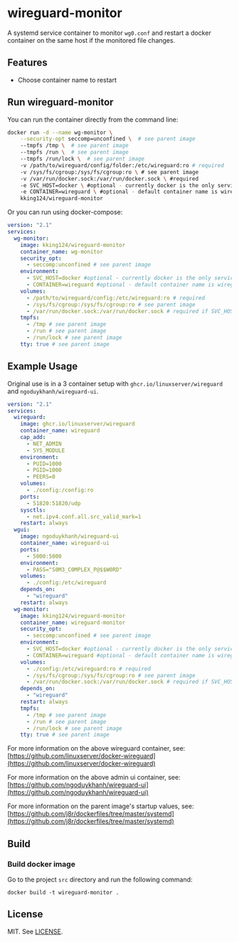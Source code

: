 # wireguard-monitor

A systemd service container to monitor `wg0.conf` and restart a docker container on the same host if the monitored file changes. 

## Features

- Choose container name to restart

## Run wireguard-monitor

You can run the container directly from the command line:

```sh
docker run -d --name wg-monitor \
    --security-opt seccomp=unconfined \  # see parent image
    --tmpfs /tmp \  # see parent image
    --tmpfs /run \  # see parent image
    --tmpfs /run/lock \  # see parent image
    -v /path/to/wireguard/config/folder:/etc/wireguard:ro # required
    -v /sys/fs/cgroup:/sys/fs/cgroup:ro \ # see parent image
    -v /var/run/docker.sock:/var/run/docker.sock \ #required
    -e SVC_HOST=docker \ #optional - currently docker is the only service host
    -e CONTAINER=wireguard \ #optional - default container name is wireguard
    kking124/wireguard-monitor
```

Or you can run using docker-compose:

```yaml
version: "2.1"
services:
  wg-monitor:
    image: kking124/wireguard-monitor
    container_name: wg-monitor
    security_opt:
      - seccomp:unconfined # see parent image
    environment:
      - SVC_HOST=docker #optional - currently docker is the only service host
      - CONTAINER=wireguard #optional - default container name is wireguard
    volumes:
      - /path/to/wireguard/config:/etc/wireguard:ro # required
      - /sys/fs/cgroup:/sys/fs/cgroup:ro # see parent image
      - /var/run/docker.sock:/var/run/docker.sock # required if SVC_HOST=docker
    tmpfs:
      - /tmp # see parent image
      - /run # see parent image
      - /run/lock # see parent image
    tty: true # see parent image
```

## Example Usage

Original use is in a 3 container setup with `ghcr.io/linuxserver/wireguard` and `ngoduykhanh/wireguard-ui`.

```yaml
version: "2.1"
services:
  wireguard:
    image: ghcr.io/linuxserver/wireguard
    container_name: wireguard
    cap_add:
      - NET_ADMIN
      - SYS_MODULE
    environment:
      - PUID=1000
      - PGID=1000
      - PEERS=0
    volumes:
      - ./config:/config:ro
    ports:
      - 51820:51820/udp
    sysctls:
      - net.ipv4.conf.all.src_valid_mark=1
    restart: always
  wgui:
    image: ngoduykhanh/wireguard-ui
    container_name: wireguard-ui
    ports:
      - 5000:5000
    environment:
      - PASS="S0M3_C0MPLEX_P@$$W0RD"
    volumes:
      - ./config:/etc/wireguard
    depends_on:
      - "wireguard"
    restart: always
  wg-monitor:
    image: kking124/wireguard-monitor
    container_name: wireguard-monitor
    security_opt:
      - seccomp:unconfined # see parent image
    environment:
      - SVC_HOST=docker #optional - currently docker is the only service host
      - CONTAINER=wireguard #optional - default container name is wireguard
    volumes:
      - ./config:/etc/wireguard:ro # required
      - /sys/fs/cgroup:/sys/fs/cgroup:ro # see parent image
      - /var/run/docker.sock:/var/run/docker.sock # required if SVC_HOST=docker
    depends_on:
      - "wireguard"
    restart: always
    tmpfs:
      - /tmp # see parent image
      - /run # see parent image
      - /run/lock # see parent image
    tty: true # see parent image
```

For more information on the above wireguard container, see: [https://github.com/linuxserver/docker-wireguard](https://github.com/linuxserver/docker-wireguard)

For more information on the above admin ui container, see: [https://github.com/ngoduykhanh/wireguard-ui](https://github.com/ngoduykhanh/wireguard-ui)

For more information on the parent image's startup values, see: [https://github.com/j8r/dockerfiles/tree/master/systemd](https://github.com/j8r/dockerfiles/tree/master/systemd) 

## Build

### Build docker image

Go to the project `src` directory and run the following command:

```
docker build -t wireguard-monitor .
```

## License
MIT. See [LICENSE](https://github.com/kking124/wireguard-monitor/blob/master/LICENSE).